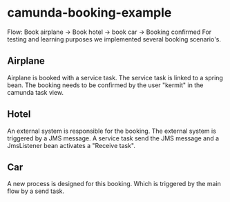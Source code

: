 # camunda-booking-example
Flow: Book airplane -> Book hotel -> book car -> Booking confirmed
For testing and learning purposes we implemented several booking scenario's.

## Airplane
Airplane is booked with a service task. The service task is linked to a spring bean. The booking needs to be confirmed by the user "kermit" in the camunda task view.

## Hotel
An external system is responsible for the booking. The external system is triggered by a JMS message. A service task send the JMS message and a JmsListener bean activates a "Receive task".

## Car
A new process is designed for this booking. Which is triggered by the main flow by a send task.